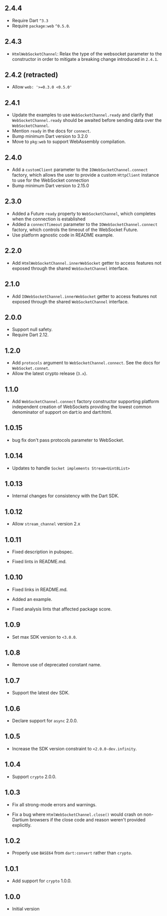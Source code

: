 ## 2.4.4

* Require Dart `^3.3`
* Require `package:web` `^0.5.0`.

## 2.4.3

- `HtmlWebSocketChannel`: Relax the type of the websocket parameter to the
  constructor in order to mitigate a breaking change introduced in `2.4.1`.

## 2.4.2 (retracted)

- Allow `web: '>=0.3.0 <0.5.0'`

## 2.4.1

- Update the examples to use `WebSocketChannel.ready` and clarify that
  `WebSocketChannel.ready` should be awaited before sending data over the
  `WebSocketChannel`.
- Mention `ready` in the docs for `connect`.
- Bump minimum Dart version to 3.2.0
- Move to `pkg:web` to support WebAssembly compilation.

## 2.4.0

- Add a `customClient` parameter to the `IOWebSocketChannel.connect` factory,
  which allows the user to provide a custom `HttpClient` instance to use for the
  WebSocket connection
- Bump minimum Dart version to 2.15.0

## 2.3.0

- Added a Future `ready` property to `WebSocketChannel`, which completes when
  the connection is established
- Added a `connectTimeout` parameter to the `IOWebSocketChannel.connect` factory,
  which controls the timeout of the WebSocket Future.
- Use platform agnostic code in README example.

## 2.2.0

- Add `HtmlWebSocketChannel.innerWebSocket` getter to access features not exposed
  through the shared `WebSocketChannel` interface.

## 2.1.0

- Add `IOWebSocketChannel.innerWebSocket` getter to access features not exposed
  through the shared `WebSocketChannel` interface.

## 2.0.0

- Support null safety.
- Require Dart 2.12.

## 1.2.0

* Add `protocols` argument to `WebSocketChannel.connect`. See the docs for
  `WebSocket.connet`.
* Allow the latest crypto release (`3.x`).

## 1.1.0

* Add `WebSocketChannel.connect` factory constructor supporting platform
  independent creation of WebSockets providing the lowest common denominator
  of support on dart:io and dart:html.

## 1.0.15

* bug fix don't pass protocols parameter to WebSocket.

## 1.0.14

* Updates to handle `Socket implements Stream<Uint8List>`

## 1.0.13

* Internal changes for consistency with the Dart SDK.

## 1.0.12

* Allow `stream_channel` version 2.x

## 1.0.11

* Fixed description in pubspec.

* Fixed lints in README.md.

## 1.0.10

* Fixed links in README.md.

* Added an example.

* Fixed analysis lints that affected package score.

## 1.0.9

* Set max SDK version to `<3.0.0`.

## 1.0.8

* Remove use of deprecated constant name.

## 1.0.7

* Support the latest dev SDK.

## 1.0.6

* Declare support for `async` 2.0.0.

## 1.0.5

* Increase the SDK version constraint to `<2.0.0-dev.infinity`.

## 1.0.4

* Support `crypto` 2.0.0.

## 1.0.3

* Fix all strong-mode errors and warnings.

* Fix a bug where `HtmlWebSocketChannel.close()` would crash on non-Dartium
  browsers if the close code and reason weren't provided explicitly.

## 1.0.2

* Properly use `BASE64` from `dart:convert` rather than `crypto`.

## 1.0.1

* Add support for `crypto` 1.0.0.

## 1.0.0

* Initial version
